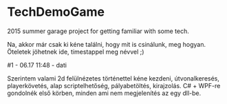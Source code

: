 # TechDemoGame
2015 summer garage project for getting familiar with some tech.

Na, akkor már csak ki kéne találni, hogy mit is csinálunk, meg hogyan. Öteletek jöhetnek ide, timestappel meg névvel ;)

#1 - 06.17 11:48 - dati

Szerintem valami 2d felülnézetes történettel kéne kezdeni, útvonalkeresés, playerkövetés, alap scriptelhetőség, pályabetöltés, kirajzolás. C# + WPF-re gondolnék első körben, minden ami nem megjelenítés az egy dll-be.
